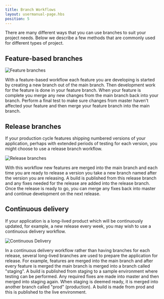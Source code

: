 ```yaml
---
title: Branch Workflows
layout: usermanual-page.hbs
position: 5
---
```


There are many different ways that you can use branches to suit your project needs. Below we describe a few methods that are commonly used for different types of project.

## Feature-based branches

![Feature branches][1]

With a feature-based workflow each feature you are developing is started by creating a new branch out of the main branch. Then development work for the feature is done in your feature branch. When your feature is complete you merge any new changes from the main branch back into your branch. Perform a final test to make sure changes from master haven't affected your feature and then merge your feature branch into the main branch.

## Release branches

If your production cycle features shipping numbered versions of your application, perhaps with extended periods of testing for each version, you might choose to use a release branch workflow.

![Release branches][2]

With this workflow new features are merged into the main branch and each time you are ready to release a version you take a new branch named after the version you are releasing. A build is published from this release branch and any fixes needed for the release are added into the release branch. Once the release is ready to go, you can merge any fixes back into master and continue development on the next release.

## Continuous delivery

If your application is a long-lived product which will be continuously updated, for example, a new release every week, you may wish to use a continuous delivery workflow.

![Continuous Delivery][3]

In a continuous delivery workflow rather than having branches for each release, several long-lived branches are used to prepare the application for release. For example, features are merged into the main branch and after every feature is merged the main branch is merged into a branch called "staging". A build is published from staging to a sample environment where testing can be performed. Any required fixes are made into master and then merged into staging again. When staging is deemed ready, it is merged into another branch called "prod" (production). A build is made from prod and this is published to the live environment.

[1]: /images/user-manual/version-control/branch-workflows/feature-branches.png
[2]: /images/user-manual/version-control/branch-workflows/release-branches.png
[3]: /images/user-manual/version-control/branch-workflows/continuous-delivery.png
